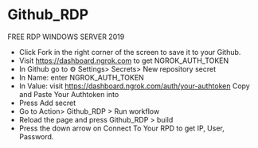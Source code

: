 # Github_RDP
FREE RDP WINDOWS SERVER 2019


* Click Fork in the right corner of the screen to save it to your Github.
* Visit https://dashboard.ngrok.com to get NGROK_AUTH_TOKEN
* In Github go to ⚙ Settings> Secrets> New repository secret
* In Name: enter NGROK_AUTH_TOKEN
* In Value: visit https://dashboard.ngrok.com/auth/your-authtoken Copy and Paste Your Authtoken into
* Press Add secret
* Go to Action> Github_RDP > Run workflow
* Reload the page and press Github_RDP > build
* Press the down arrow on Connect To Your RPD to get IP, User, Password.
